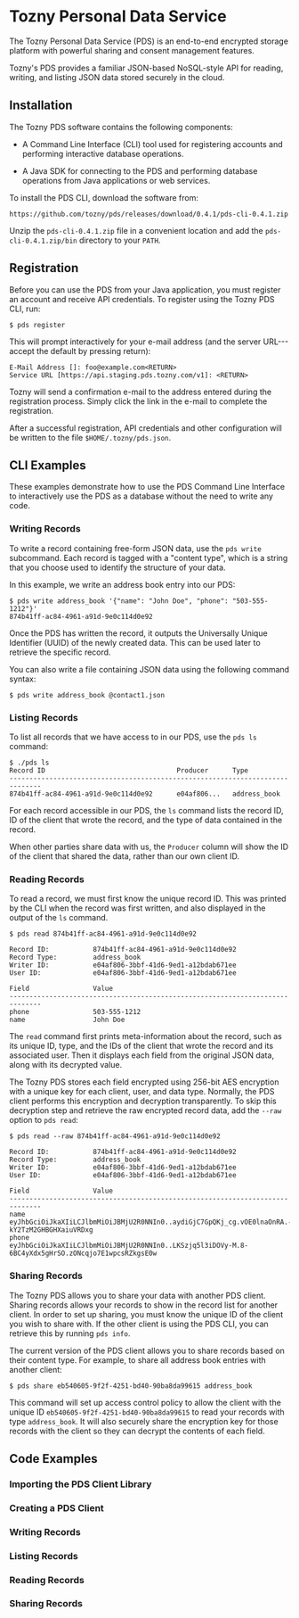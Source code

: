 # Tozny Personal Data Service

The Tozny Personal Data Service (PDS) is an end-to-end encrypted
storage platform with powerful sharing and consent management
features.

Tozny's PDS provides a familiar JSON-based NoSQL-style API for reading,
writing, and listing JSON data stored securely in the cloud.

## Installation

The Tozny PDS software contains the following components:

- A Command Line Interface (CLI) tool used for registering
  accounts and performing interactive database operations.

- A Java SDK for connecting to the PDS and performing
  database operations from Java applications or web services.

To install the PDS CLI, download the software from:

    https://github.com/tozny/pds/releases/download/0.4.1/pds-cli-0.4.1.zip

Unzip the `pds-cli-0.4.1.zip` file in a convenient location and add
the `pds-cli-0.4.1.zip/bin` directory to your `PATH`.

## Registration

Before you can use the PDS from your Java application, you must
register an account and receive API credentials. To register using
the Tozny PDS CLI, run:

```
$ pds register
```

This will prompt interactively for your e-mail address (and the
server URL---accept the default by pressing return):

```
E-Mail Address []: foo@example.com<RETURN>
Service URL [https://api.staging.pds.tozny.com/v1]: <RETURN>
```

Tozny will send a confirmation e-mail to the address entered
during the registration process. Simply click the link in the
e-mail to complete the registration.

After a successful registration, API credentials and other
configuration will be written to the file `$HOME/.tozny/pds.json`.

## CLI Examples

These examples demonstrate how to use the PDS Command Line
Interface to interactively use the PDS as a database without
the need to write any code.

### Writing Records

To write a record containing free-form JSON data, use the
`pds write` subcommand. Each record is tagged with a "content
type", which is a string that you choose used to identify the
structure of your data.

In this example, we write an address book entry into our PDS:

```
$ pds write address_book '{"name": "John Doe", "phone": "503-555-1212"}'
874b41ff-ac84-4961-a91d-9e0c114d0e92
```

Once the PDS has written the record, it outputs the Universally Unique
Identifier (UUID) of the newly created data. This can be used later
to retrieve the specific record.

You can also write a file containing JSON data using the following
command syntax:

```
$ pds write address_book @contact1.json
```

### Listing Records

To list all records that we have access to in our PDS, use the
`pds ls` command:

```
$ ./pds ls
Record ID                                 Producer      Type
------------------------------------------------------------------------------
874b41ff-ac84-4961-a91d-9e0c114d0e92      e04af806...   address_book
```

For each record accessible in our PDS, the `ls` command lists the record ID,
ID of the client that wrote the record, and the type of data contained
in the record.

When other parties share data with us, the `Producer` column will show the
ID of the client that shared the data, rather than our own client ID.

### Reading Records

To read a record, we must first know the unique record ID. This was
printed by the CLI when the record was first written, and also displayed
in the output of the `ls` command.

```
$ pds read 874b41ff-ac84-4961-a91d-9e0c114d0e92

Record ID:           874b41ff-ac84-4961-a91d-9e0c114d0e92
Record Type:         address_book
Writer ID:           e04af806-3bbf-41d6-9ed1-a12bdab671ee
User ID:             e04af806-3bbf-41d6-9ed1-a12bdab671ee

Field                Value
------------------------------------------------------------------------------
phone                503-555-1212
name                 John Doe
```

The `read` command first prints meta-information about the record,
such as its unique ID, type, and the IDs of the client that wrote
the record and its associated user. Then it displays each field
from the original JSON data, along with its decrypted value.

The Tozny PDS stores each field encrypted using 256-bit AES
encryption with a unique key for each client, user, and
data type. Normally, the PDS client performs this encryption
and decryption transparently. To skip this decryption step and
retrieve the raw encrypted record data, add the `--raw` option
to `pds read`:

```
$ pds read --raw 874b41ff-ac84-4961-a91d-9e0c114d0e92

Record ID:           874b41ff-ac84-4961-a91d-9e0c114d0e92
Record Type:         address_book
Writer ID:           e04af806-3bbf-41d6-9ed1-a12bdab671ee
User ID:             e04af806-3bbf-41d6-9ed1-a12bdab671ee

Field                Value
------------------------------------------------------------------------------
name                 eyJhbGciOiJkaXIiLCJlbmMiOiJBMjU2R0NNIn0..aydiGjC7GpQKj_cg.vOE0lnaOnRA.-kY2TzM2GHBGHXaiuVRDxg
phone                eyJhbGciOiJkaXIiLCJlbmMiOiJBMjU2R0NNIn0..LKSzjq5l3iDOVy-M.8-6BC4yXdx5gHrSO.zONcqjo7E1wpcsRZkgsE0w
```

### Sharing Records

The Tozny PDS allows you to share your data with another PDS
client. Sharing records allows your records to show in the
record list for another client. In order to set up sharing,
you must know the unique ID of the client you wish to share
with. If the other client is using the PDS CLI, you can
retrieve this by running `pds info`.

The current version of the PDS client allows you to share
records based on their content type. For example, to share
all address book entries with another client:

```
$ pds share eb540605-9f2f-4251-bd40-90ba8da99615 address_book
```

This command will set up access control policy to allow the
client with the unique ID `eb540605-9f2f-4251-bd40-90ba8da99615`
to read your records with type `address_book`. It will also
securely share the encryption key for those records with the
client so they can decrypt the contents of each field.

## Code Examples

### Importing the PDS Client Library

### Creating a PDS Client

### Writing Records

### Listing Records

### Reading Records

### Sharing Records


